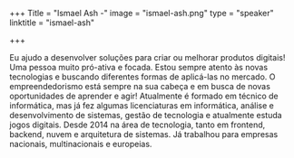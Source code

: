 +++
Title = "Ismael Ash -"
image = "ismael-ash.png"
type = "speaker"
linktitle = "ismael-ash"

+++

Eu ajudo a desenvolver soluções para criar ou melhorar produtos digitais! Uma pessoa muito pró-ativa e focada. Estou sempre atento às novas tecnologias e buscando diferentes formas de aplicá-las no mercado. O empreendedorismo está sempre na sua cabeça e em busca de novas oportunidades de aprender e agir! Atualmente é formado em técnico de informática, mas já fez algumas licenciaturas em informática, análise e desenvolvimento de sistemas, gestão de tecnologia e atualmente estuda jogos digitais. Desde 2014 na área de tecnologia, tanto em frontend, backend, nuvem e arquitetura de sistemas. Já trabalhou para empresas nacionais, multinacionais e europeias.